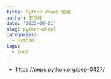```yaml
---
title: Python Wheel 使用
author: 王哲峰
date: '2022-08-01'
slug: python-wheel
categories:
  - Python
tags:
  - tool
---
```






- https://peps.python.org/pep-0427/
